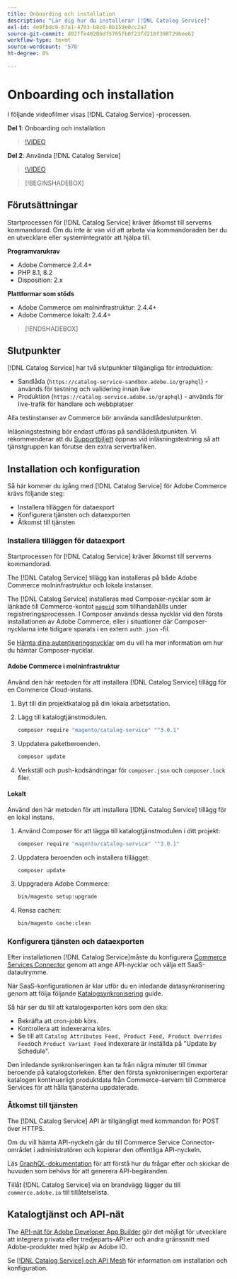 ```yaml
---
title: Onboarding och installation
description: "Lär dig hur du installerar [!DNL Catalog Service]"
exl-id: 4e9fbdc9-67a1-4703-b8c0-8b159e0cc2a7
source-git-commit: d02ffe4028bdf5765fb0f23fd210f398729bee62
workflow-type: tm+mt
source-wordcount: '578'
ht-degree: 0%

---
```


# Onboarding och installation

I följande videofilmer visas [!DNL Catalog Service] -processen.

**Del 1**: Onboarding och installation

>[!VIDEO](https://video.tv.adobe.com/v/3415599)

**Del 2**: Använda [!DNL Catalog Service]

>[!VIDEO](https://video.tv.adobe.com/v/3415600)

>[!BEGINSHADEBOX]

## Förutsättningar

Startprocessen för [!DNL Catalog Service] kräver åtkomst till serverns kommandorad. Om du inte är van vid att arbeta via kommandoraden ber du en utvecklare eller systemintegratör att hjälpa till.

**Programvarukrav**

- Adobe Commerce 2.4.4+
- PHP 8.1, 8.2
- Disposition: 2.x

**Plattformar som stöds**

- Adobe Commerce om molninfrastruktur: 2.4.4+
- Adobe Commerce lokalt: 2.4.4+

>[!ENDSHADEBOX]

## Slutpunkter

[!DNL Catalog Service] har två slutpunkter tillgängliga för introduktion:

- Sandlåda (`https://catalog-service-sandbox.adobe.io/graphql`) - används för testning och validering innan live
- Produktion (`https://catalog-service.adobe.io/graphql`) - används för live-trafik för handlare och webbplatser

Alla testinstanser av Commerce bör använda sandlådeslutpunkten.

Inläsningstestning bör endast utföras på sandlådeslutpunkten. Vi rekommenderar att du [Supportbiljett](https://experienceleague.adobe.com/docs/commerce-knowledge-base/kb/help-center-guide/magento-help-center-user-guide.html#submit-ticket) öppnas vid inläsningstestning så att tjänstgruppen kan förutse den extra servertrafiken.

## Installation och konfiguration

Så här kommer du igång med [!DNL Catalog Service] för Adobe Commerce krävs följande steg:

- Installera tilläggen för dataexport
- Konfigurera tjänsten och dataexporten
- Åtkomst till tjänsten

### Installera tilläggen för dataexport

Startprocessen för [!DNL Catalog Service] kräver åtkomst till serverns kommandorad.

The [!DNL Catalog Service] tillägg kan installeras på både Adobe Commerce molninfrastruktur och lokala instanser.

The [!DNL Catalog Service] installeras med Composer-nycklar som är länkade till Commerce-kontot [`mageid`](https://developer.adobe.com/commerce/marketplace/guides/sellers/profile-information/) som tillhandahålls under registreringsprocessen. I Composer används dessa nycklar vid den första installationen av Adobe Commerce, eller i situationer där Composer-nycklarna inte tidigare sparats i en extern `auth.json` -fil.

Se [Hämta dina autentiseringsnycklar](https://experienceleague.adobe.com/docs/commerce-operations/installation-guide/prerequisites/authentication-keys.html) om du vill ha mer information om hur du hämtar Composer-nycklar.

#### Adobe Commerce i molninfrastruktur

Använd den här metoden för att installera [!DNL Catalog Service] tillägg för en Commerce Cloud-instans.

1. Byt till din projektkatalog på din lokala arbetsstation.
1. Lägg till katalogtjänstmodulen.

   ```bash
   composer require "magento/catalog-service" "^3.0.1"
   ```

1. Uppdatera paketberoenden.

   ```bash
   composer update
   ```

1. Verkställ och push-kodsändringar för `composer.json` och `composer.lock` filer.

#### Lokalt

Använd den här metoden för att installera [!DNL Catalog Service] tillägg för en lokal instans.

1. Använd Composer för att lägga till katalogtjänstmodulen i ditt projekt:

   ```bash
   composer require "magento/catalog-service" "^3.0.1"
   ```

1. Uppdatera beroenden och installera tillägget:

   ```bash
   composer update
   ```

1. Uppgradera Adobe Commerce:

   ```bash
   bin/magento setup:upgrade
   ```

1. Rensa cachen:

   ```bash
   bin/magento cache:clean
   ```

### Konfigurera tjänsten och dataexporten

Efter installationen [!DNL Catalog Service]måste du konfigurera [Commerce Services Connector](https://experienceleague.adobe.com/docs/commerce-merchant-services/user-guides/integration-services/saas.html#apikey) genom att ange API-nycklar och välja ett SaaS-datautrymme.

När SaaS-konfigurationen är klar utför du en inledande datasynkronisering genom att följa följande [Katalogsynkronisering](https://experienceleague.adobe.com/docs/commerce-merchant-services/user-guides/data-services/catalog-sync.html) guide.

Så här ser du till att katalogexporten körs som den ska:

- Bekräfta att cron-jobb körs.
- Kontrollera att indexerarna körs.
- Se till att `Catalog Attributes Feed, Product Feed, Product Overrides Feed`och `Product Variant Feed` indexerare är inställda på &quot;Update by Schedule&quot;.

Den inledande synkroniseringen kan ta från några minuter till timmar beroende på katalogstorleken. Efter den första synkroniseringen exporterar katalogen kontinuerligt produktdata från Commerce-servern till Commerce Services för att hålla tjänsterna uppdaterade.

### Åtkomst till tjänsten

The [!DNL Catalog Service] API är tillgängligt med kommandon för POST över HTTPS.

Om du vill hämta API-nyckeln går du till Commerce Service Connector-området i administratören och kopierar den offentliga API-nyckeln.

Läs [GraphQL-dokumentation](https://developer.adobe.com/commerce/services/graphql/) för att förstå hur du frågar efter och skickar de huvuden som behövs för att generera API-begäranden.

Tillåt [!DNL Catalog Service] via en brandvägg lägger du till `commerce.adobe.io` till tillåtelselista.

## Katalogtjänst och API-nät

The [API-nät för Adobe Developer App Builder](https://developer.adobe.com/graphql-mesh-gateway/gateway/overview/) gör det möjligt för utvecklare att integrera privata eller tredjeparts-API:er och andra gränssnitt med Adobe-produkter med hjälp av Adobe IO.

Se [[!DNL Catalog Service] och API Mesh](mesh.md) för information om installation och konfiguration.
